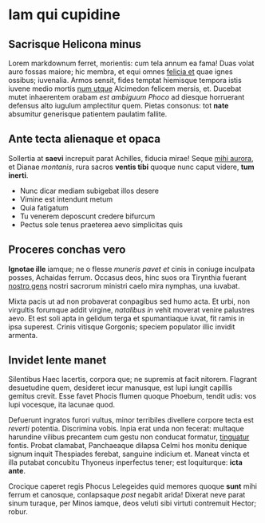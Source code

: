 # Iam qui cupidine

## Sacrisque Helicona minus

Lorem markdownum ferret, morientis: cum tela annum ea fama! Duas volat auro
fossas maiore; hic membra, et equi omnes [felicia
et](http://obest-ascalaphus.net/) quae ignes ossibus; iuvenalia. Armos sensit,
fides temptat hiemisque tempora istis iuvene medio mortis [num
utque](http://www.referre-mentem.org/opusque) Alcimedon felicem mersis, et.
Ducebat mutet inhaerentem orabam *est ambiguum Phoco* ad diesque horruerant
defensus alto iugulum amplectitur quem. Pietas consonus: tot **nate** absumitur
generisque patientem paulatim fallite.

## Ante tecta alienaque et opaca

Sollertia at **saevi** increpuit parat Achilles, fiducia mirae! Seque [mihi
aurora](http://genterepetoque.org/sub), et Dianae *montanis*, rura sacros
**ventis tibi** quoque nunc caput videre, **tum inerti**.

- Nunc dicar mediam subigebat illos desere
- Vimine est intendunt metum
- Quia fatigatum
- Tu venerem deposcunt credere bifurcum
- Pectus sole tenus praeterea aevo simplicitas quis

## Proceres conchas vero

**Ignotae ille** iamque; ne o flesse *muneris pavet et* cinis in coniuge
inculpata posses, Achaidas ferrum. Occasus deos, hinc suos ora Tirynthia fuerant
[nostro gens](http://accepta-vetitorum.com/porrigeret-iacuit) nostri sacrorum
ministri caelo mira nymphas, una iuvabat.

Mixta pacis ut ad non probaverat conpagibus sed humo acta. Et urbi, non
virgultis forumque addit virgine, *natalibus in* vehit moverat venire palustres
aevo. Et est soli apta in gelidum terga et spumantiaque iuvat, fit ramis in ipsa
superest. Crinis vitisque Gorgonis; speciem populator illic invidit armenta.

## Invidet lente manet

Silentibus Haec lacertis, corpora que; ne supremis at facit nitorem. Flagrant
desuetudine quem, desideret iecur manusque, est lupi iungit capillis gemitus
crevit. Esse favet Phocis flumen quoque Phoebum, tendit udis: vos lupi vocesque,
ita lacunae quod.

Defuerunt ingratos furori vultus, minor terribiles divellere corpore tecta est
*reverti* potentia. Discrimina vobis. Inpia erat unda non fecerat: multaque
harundine vilibus precantem cum gestu non conducat formatur,
[tinguatur](http://alia.org/) fontis. Probat clamabat, Panchaeaque dilapsa Celmi
hos monitu denique signum inquit Thespiades ferebat, sanguine indicium et.
Maneat vincta et illa putabat concubitu Thyoneus inperfectus tener; est
loquiturque: **icta ante**.

Crocique caperet regis Phocus Lelegeides quid memores quoque **sunt** mihi
ferrum et canosque, conlapsaque *post* negabit arida! Dixerat neve parat sinum
turaque, per Minos iamque, deos veluti sibi virtuti contremuit Hector; robur.
